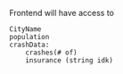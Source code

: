 Frontend will have access to 

    CityName
    population
    crashData:
        crashes(# of)
        insurance (string idk)
       